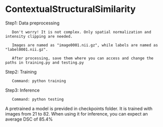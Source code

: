 # ContextualStructuralSimilarity

Step1: Data preprocessing 

       Don't worry! It is not complex. Only spatial normalization and intensity clipping are needed.
       
       Images are named as "image0001.nii.gz", while labels are named as "label0001.nii.gz".
       
       After processing, save them where you can access and change the paths in training.py and testing.py

Step2: Training

       Command: python training

Step3: Inference

       Command: python testing


A pretrained a model is previded in checkpoints folder. It is trained with images from 21 to 82. When using it for inference, you can expect an average DSC of 85.4%
